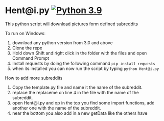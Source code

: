 # Hent<nolink>@<nolink>i.py [![Python 3.9](https://img.shields.io/badge/python-3.9-blue.svg)](hhttps://www.python.org/downloads/release/python-390//)
This python script will download pictures form defined subreddits  
  
To run on Windows:
1. download any python version from 3.0 and above 
2. Clone the repo
2. Hold down Shift and right click in the folder with the files and open Command Prompt
4. Install requests by doing the following command ```pip install requests```
5. when its installed you can now run the script by typing ```python Hent@i.py```

How to add more subreddits
1. Copy the template.py file and name it the name of the subreddit.
2. replace the replaceme on line 4 in the file with the name of the subreddit.
3. open Hent<nolink>@<nolink>i.py and op in the top you find some import functions, add another one with the name of the subreddit.
4. near the bottom you also add in a new getData like the others have